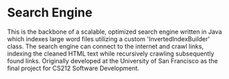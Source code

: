 # Search Engine

This is the backbone of a scalable, optimized search engine written in Java which indexes large word files utilizing a custom 'InvertedIndexBuilder' class. The search engine can connect to the internet and crawl links, indexing the cleaned HTML text while recursively crawling subsequently found links. Originally developed at the University of San Francisco as the final project for CS212 Software Development.